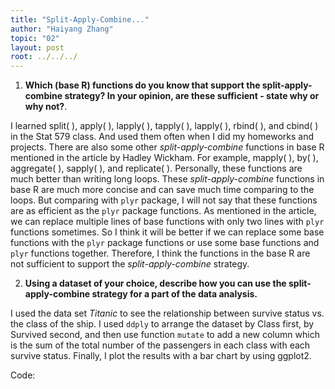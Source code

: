 ```yaml
---
title: "Split-Apply-Combine..."
author: "Haiyang Zhang"
topic: "02"
layout: post
root: ../../../
---
```


1. **Which (base R) functions do you know that support the split-apply-combine strategy? In your opinion, are these sufficient - state why or why not?**.

I learned split( ), apply( ), lapply( ), tapply( ), lapply( ), rbind( ), and cbind( ) in the Stat 579 class. And used them often when I did my homeworks and projects. There are also some other *split-apply-combine* functions in base R mentioned in the article by Hadley Wickham. For example, mapply( ), by( ), aggregate( ), sapply( ), and replicate( ). Personally, these functions are much better than writing long loops. These *split-apply-combine* functions in base R are much more concise and can save much time comparing to the loops. But comparing with `plyr` package, I will not say that these functions are as efficient as the `plyr` package functions. As mentioned in the article, we can replace multiple lines of base functions with only two lines with `plyr` functions sometimes. So I think it will be better if we can replace some base functions with the `plyr` package functions or use some base functions and `plyr` functions together. Therefore, I think the functions in the base R are not sufficient to support the *split-apply-combine* strategy.

2. **Using a dataset of your choice, describe how you can use the split-apply-combine strategy for a part of the data analysis.**

I used the data set *Titanic* to see the relationship between survive status vs. the class of the ship. I used `ddply` to arrange the dataset by Class first, by Survived second, and then use function `mutate` to add a new column which is the sum of the total number of the passengers in each class with each survive status. Finally, I plot the results with a bar chart by using ggplot2.

Code:

